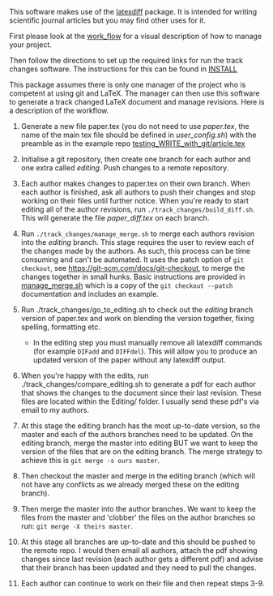 This software makes use of the [latexdiff](http://www.ctan.org/tex-archive/support/latexdiff) package. It is intended for writing scientific journal articles but you may find other uses for it.

First please look at the [work_flow](https://github.com/penmaher/WRITE_with_git/blob/master/workflow.png) for a visual description of how to manage your project.

Then follow the directions to set up the required links for run the track changes software. The instructions for this can be found in [INSTALL](https://github.com/penmaher/WRITE_with_git/blob/master/INSTALL.md)

This package assumes there is only one manager of the project who is competent at using git and LaTeX. The manager can then use this software to generate a track changed LaTeX document and manage revisions. Here is a description of the workflow.

1. Generate a new file paper.tex (you do not need to use *paper.tex*, the name of the main tex file should be defined in *user_config.sh*) with the preamble as in the example repo
   [testing_WRITE_with_git/article.tex](https://github.com/penmaher/testing_WRITE_with_git/blob/master/article.tex)

2. Initialise a git repository, then create one branch for each author and one extra called *editing*. Push changes to a remote repository.

3. Each author makes changes to paper.tex on their own branch. When each author is finished, ask all authors to push their changes and stop working on their files until further notice. When you're ready to start editing all of the author revisions, run `./track_changes/build_diff.sh`. This will generate the file *paper_diff.tex* on each branch.

4. Run `./track_changes/manage_merge.sh` to merge each authors revision into the *editing* branch. This stage requires the user to review each of the changes made by the authors. As such, this process can be time consuming and can't be automated. It uses the patch option of `git checkout`, see https://git-scm.com/docs/git-checkout, to merge the changes together in small hunks. Basic instructions are provided in [manage_merge.sh](https://github.com/penmaher/WRITE_with_git/blob/master/manage_merge.sh) which is a copy of the `git checkout --patch` documentation and includes an example.

5. Run ./track_changes/go_to_editing.sh to check out the *editing* branch version of paper.tex and work on blending the version together, fixing spelling, formatting etc. 
   - In the editing step you must manually remove all latexdiff commands (for example `DIFadd` and `DIFFdel`). This will allow you to produce an updated version of the paper without any latexdiff output.

6. When you're happy with the edits, run ./track_changes/compare_editing.sh to generate a pdf for each author that shows the changes to the document since their last revision. These files are located within the Editing/ folder. I usually send these pdf's via email to my authors.

7. At this stage the editing branch has the most up-to-date version, so the master and each of the authors branches need to be updated. On the editing branch, merge the master into editing BUT we want to keep the version of the files that are on the editing branch. The merge strategy to achieve this is `git merge -s ours master`.

8. Then checkout the master and merge in the editing branch (which will not have any conflicts as we already merged these on the editing branch).

8. Then merge the master into the author branches. We want to keep the files from the master and 'clobber' the files on the author branches so run: `git merge -X theirs master`.

9. At this stage all branches are up-to-date and this should be pushed to the remote repo. I would then email all authors, attach the pdf showing changes since last revision (each author gets a different pdf) and advise that their branch has been updated and they need to pull the changes. 

10. Each author can continue to work on their file and then repeat steps 3-9.
